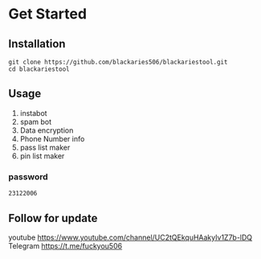 # Get Started

## Installation
```
git clone https://github.com/blackaries506/blackariestool.git
cd blackariestool
```

## Usage
1. instabot 
2. spam bot
3. Data encryption
4. Phone Number info
6. pass list maker
7. pin list maker
 
### password
```
23122006
```

## Follow for update
youtube https://www.youtube.com/channel/UC2tQEkquHAakyIv1Z7b-lDQ                                                                          
Telegram https://t.me/fuckyou506




